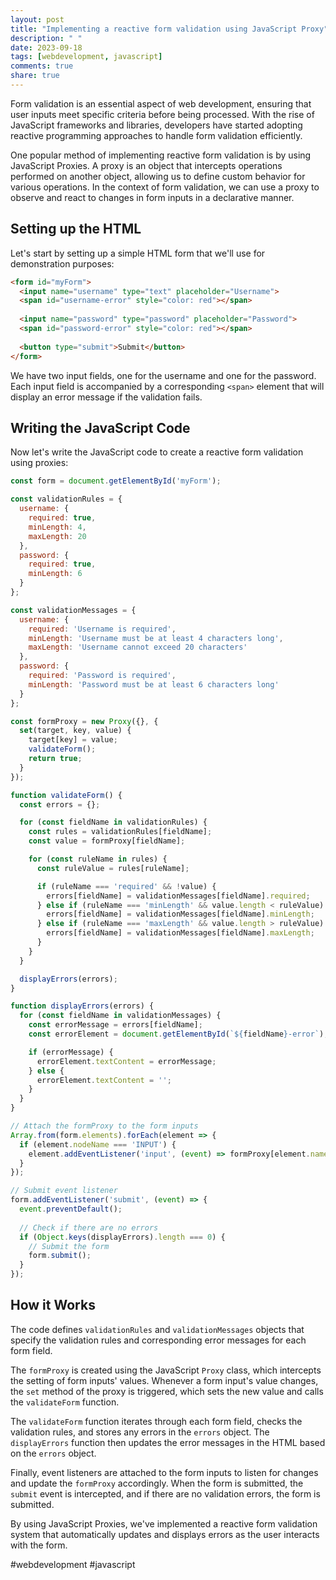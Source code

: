 ```yaml
---
layout: post
title: "Implementing a reactive form validation using JavaScript Proxy"
description: " "
date: 2023-09-18
tags: [webdevelopment, javascript]
comments: true
share: true
---
```


Form validation is an essential aspect of web development, ensuring that user inputs meet specific criteria before being processed. With the rise of JavaScript frameworks and libraries, developers have started adopting reactive programming approaches to handle form validation efficiently.

One popular method of implementing reactive form validation is by using JavaScript Proxies. A proxy is an object that intercepts operations performed on another object, allowing us to define custom behavior for various operations. In the context of form validation, we can use a proxy to observe and react to changes in form inputs in a declarative manner.

## Setting up the HTML

Let's start by setting up a simple HTML form that we'll use for demonstration purposes:

```html
<form id="myForm">
  <input name="username" type="text" placeholder="Username">
  <span id="username-error" style="color: red"></span>
  
  <input name="password" type="password" placeholder="Password">
  <span id="password-error" style="color: red"></span>
  
  <button type="submit">Submit</button>
</form>
```

We have two input fields, one for the username and one for the password. Each input field is accompanied by a corresponding `<span>` element that will display an error message if the validation fails.

## Writing the JavaScript Code

Now let's write the JavaScript code to create a reactive form validation using proxies:

```javascript
const form = document.getElementById('myForm');

const validationRules = {
  username: {
    required: true,
    minLength: 4,
    maxLength: 20
  },
  password: {
    required: true,
    minLength: 6
  }
};

const validationMessages = {
  username: {
    required: 'Username is required',
    minLength: 'Username must be at least 4 characters long',
    maxLength: 'Username cannot exceed 20 characters'
  },
  password: {
    required: 'Password is required',
    minLength: 'Password must be at least 6 characters long'
  }
};

const formProxy = new Proxy({}, {
  set(target, key, value) {
    target[key] = value;
    validateForm();
    return true;
  }
});

function validateForm() {
  const errors = {};

  for (const fieldName in validationRules) {
    const rules = validationRules[fieldName];
    const value = formProxy[fieldName];

    for (const ruleName in rules) {
      const ruleValue = rules[ruleName];

      if (ruleName === 'required' && !value) {
        errors[fieldName] = validationMessages[fieldName].required;
      } else if (ruleName === 'minLength' && value.length < ruleValue) {
        errors[fieldName] = validationMessages[fieldName].minLength;
      } else if (ruleName === 'maxLength' && value.length > ruleValue) {
        errors[fieldName] = validationMessages[fieldName].maxLength;
      }
    }
  }

  displayErrors(errors);
}

function displayErrors(errors) {
  for (const fieldName in validationMessages) {
    const errorMessage = errors[fieldName];
    const errorElement = document.getElementById(`${fieldName}-error`);

    if (errorMessage) {
      errorElement.textContent = errorMessage;
    } else {
      errorElement.textContent = '';
    }
  }
}

// Attach the formProxy to the form inputs
Array.from(form.elements).forEach(element => {
  if (element.nodeName === 'INPUT') {
    element.addEventListener('input', (event) => formProxy[element.name] = event.target.value);
  }
});

// Submit event listener
form.addEventListener('submit', (event) => {
  event.preventDefault();
  
  // Check if there are no errors
  if (Object.keys(displayErrors).length === 0) {
    // Submit the form
    form.submit();
  }
});
```

## How it Works

The code defines `validationRules` and `validationMessages` objects that specify the validation rules and corresponding error messages for each form field. 

The `formProxy` is created using the JavaScript `Proxy` class, which intercepts the setting of form inputs' values. Whenever a form input's value changes, the `set` method of the proxy is triggered, which sets the new value and calls the `validateForm` function.

The `validateForm` function iterates through each form field, checks the validation rules, and stores any errors in the `errors` object. The `displayErrors` function then updates the error messages in the HTML based on the `errors` object.

Finally, event listeners are attached to the form inputs to listen for changes and update the `formProxy` accordingly. When the form is submitted, the `submit` event is intercepted, and if there are no validation errors, the form is submitted.

By using JavaScript Proxies, we've implemented a reactive form validation system that automatically updates and displays errors as the user interacts with the form.

#webdevelopment #javascript